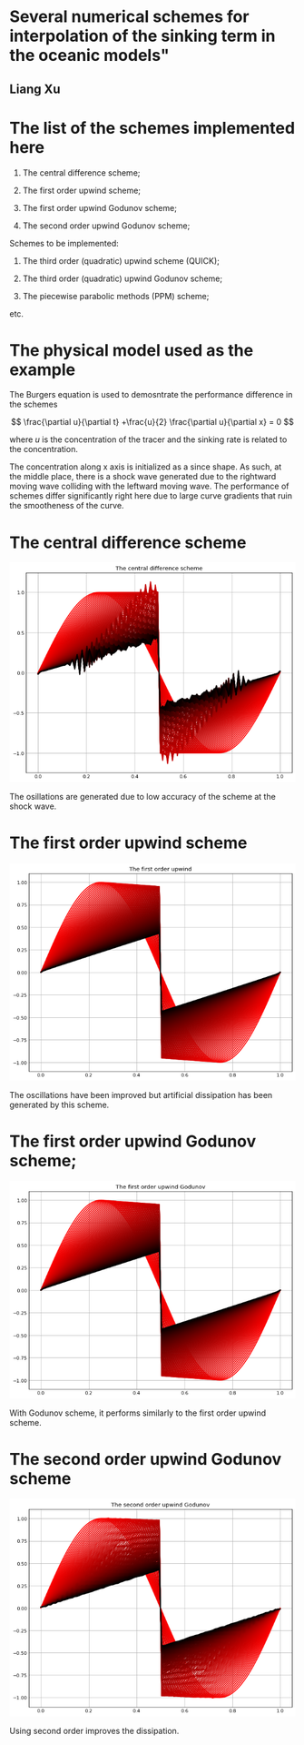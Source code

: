 # Several numerical schemes for interpolation of the sinking term in the oceanic models"
## Liang Xu


# The list of the schemes implemented here

1. The central difference scheme;

2. The first order upwind scheme;

3. The first order upwind Godunov scheme;

4. The second order upwind Godunov scheme;

Schemes to be implemented:

1. The third order (quadratic) upwind scheme (QUICK);

2. The third order (quadratic) upwind Godunov scheme;

3. The piecewise parabolic methods (PPM) scheme;

etc.

# The physical model used as the example

The Burgers equation is used to demosntrate the performance difference in the schemes

$$
\frac{\partial u}{\partial t} +\frac{u}{2} \frac{\partial u}{\partial x} = 0
$$

where $u$ is the concentration of the tracer and the sinking rate is related to the concentration. 

The concentration along x axis is initialized as a since shape. As such, at the middle place, there is a shock wave generated due to the rightward moving wave colliding with the leftward moving wave. The performance of schemes differ significantly right here due to large curve gradients that ruin the smootheness of the curve.

# The central difference scheme

![Alt text](Central_difference.png)

The osillations are generated due to low accuracy of the scheme at the shock wave. 

# The first order upwind scheme

![Alt text](First_order_upwind.png)

The oscillations have been improved but artificial dissipation has been generated by this scheme. 

# The first order upwind Godunov scheme;

![Alt text](First_order_upwind_Godunov.png)

With Godunov scheme, it performs similarly to the first order upwind scheme.

# The second order upwind Godunov scheme

![Alt text](Second_order_upwind_Godunov.png)

Using second order improves the dissipation. 



